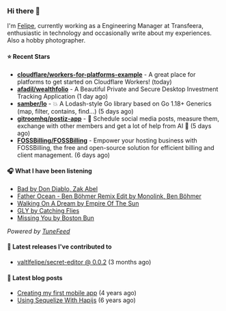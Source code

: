 ### Hi there 👋

I'm [Felipe](https://felipevm.com), currently working as a Engineering Manager at Transfeera, enthusiastic in technology and occasionally write about my experiences. Also a hobby photographer.

#### ⭐ Recent Stars
- **[cloudflare/workers-for-platforms-example](https://github.com/cloudflare/workers-for-platforms-example)** - A great place for platforms to get started on Cloudflare Workers! (today)
- **[afadil/wealthfolio](https://github.com/afadil/wealthfolio)** - A Beautiful Private and Secure Desktop Investment Tracking Application (1 day ago)
- **[samber/lo](https://github.com/samber/lo)** - 💥  A Lodash-style Go library based on Go 1.18&#43; Generics (map, filter, contains, find...) (5 days ago)
- **[gitroomhq/postiz-app](https://github.com/gitroomhq/postiz-app)** - 📨 Schedule social media posts, measure them, exchange with other members and get a lot of help from AI 🚀 (5 days ago)
- **[FOSSBilling/FOSSBilling](https://github.com/FOSSBilling/FOSSBilling)** - Empower your hosting business with FOSSBilling, the free and open-source solution for efficient billing and client management. (6 days ago)

#### 🎧 What I have been listening
- [Bad by Don Diablo, Zak Abel](https://open.spotify.com/track/1T4U8Q2DRfs6OUg8DEsRZf)
- [Father Ocean - Ben Böhmer Remix Edit by Monolink, Ben Böhmer](https://open.spotify.com/track/4oWDaJpusSH1lqIQQkEHsS)
- [Walking On A Dream by Empire Of The Sun](https://open.spotify.com/track/5r5cp9IpziiIsR6b93vcnQ)
- [GLY by Catching Flies](https://open.spotify.com/track/5PZsj7kYWzCrceyOaZ7kw5)
- [Missing You by Boston Bun](https://open.spotify.com/track/1ShfKpLJ36nds13gOlNCUg)

_Powered by [TuneFeed](https://tunefeed.app?ref=valtlfelipe-gh-profile)_ 

#### 🚀 Latest releases I've contributed to


- [valtlfelipe/secret-editor @ 0.0.2](https://github.com/valtlfelipe/secret-editor/releases/tag/0.0.2) (3 months ago)

#### 📄 Latest blog posts
- [Creating my first mobile app](https://felipevm.com/posts/creating-my-first-mobile-app/) (4 years ago)
- [Using Sequelize With Hapijs](https://felipevm.com/posts/using-sequelize-with-hapijs/) (6 years ago)
